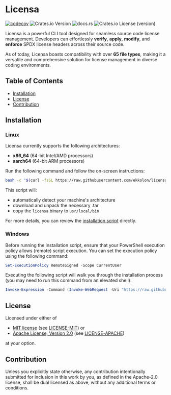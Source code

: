 # Licensa

[![codecov](https://codecov.io/gh/ekkolon/licensa/graph/badge.svg?token=APBWVQY4HF)](https://codecov.io/gh/ekkolon/licensa)
![Crates.io Version](https://img.shields.io/crates/v/licensa)
![docs.rs](https://img.shields.io/docsrs/licensa)
![Crates.io License (version)](https://img.shields.io/crates/l/licensa/0.1.0)

Licensa is a powerful CLI tool designed for seamless source code license management. Developers can effortlessly **verify**, **apply**, **modify**, and **enforce** SPDX license headers across their source code.

As of today, Licensa boasts compatibility with over **65 file types**, making it a versatile and comprehensive solution for license management in diverse coding environments.

## Table of Contents

- [Installation](#installation)
- [License](#license)
- [Contribution](#contribution)

## Installation

### Linux

Licensa currently supports the following architectures:

- **x86_64** (64-bit Intel/AMD processors)
- **aarch64** (64-bit ARM processors)

Run the following command and follow the on-screen instructions:

```bash
bash -c "$(curl -fsSL https://raw.githubusercontent.com/ekkolon/licensa/main/scripts/install.sh)"
```

This script will:

- automatically detect your machine's architecture
- download and unpack the necessary .tar
- copy the `licensa` binary to `usr/local/bin`

For more details, you can review the [installation script](/scripts/install.sh) directly.

### Windows

Before running the installation script, ensure that your PowerShell execution policy allows (remote) script execution. You can set the execution policy using the following command:

```powershell
Set-ExecutionPolicy RemoteSigned -Scope CurrentUser
```

Executing the following script will walk you through the installation process (you may need to run this command from an elevated shell):

```powershell
Invoke-Expression -Command (Invoke-WebRequest -Uri "https://raw.githubusercontent.com/ekkolon/licensa/main/scripts/install.ps1" -UseBasicParsing).Content
```

## License

Licensed under either of

- [MIT license](https://spdx.org/licenses/MIT.html) (see [LICENSE-MIT](/LICENSE-MIT)) or
- [Apache License, Version 2.0](https://spdx.org/licenses/Apache-2.0.html) (see [LICENSE-APACHE](/LICENSE-APACHE))

at your option.

## Contribution

Unless you explicitly state otherwise, any contribution intentionally submitted
for inclusion in this work by you, as defined in the Apache-2.0 license, shall
be dual licensed as above, without any additional terms or conditions.
